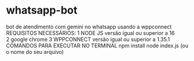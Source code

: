 # whatsapp-bot
bot de atendimento com gemini no whatsapp usando a wppconnect 
REQUISITOS NECESSÁRIOS: 
1 NODE JS versão igual ou superior a 16  
2 google chrome
3 WPPCONNECT versão igual ou superior a 1.35.1
COMANDOS PARA EXECUTAR NO TERMINAL
npm install 
node index.js (ou o nome do seu arquivo)
